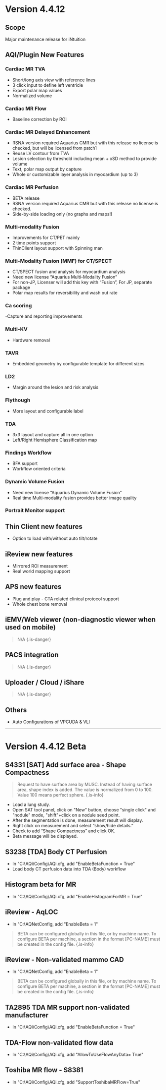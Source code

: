 <!-- TITLE: Version 4.4.12 -->
<!-- SUBTITLE: A quick summary of Version 4.4.12 -->

# Version 4.4.12
## Scope
Major maintenance release for iNtuition

## AQI/Plugin New Features
### Cardiac MR TVA
- Short/long axis view with reference lines
- 3 click input to define left ventricle
- Export polar map values
- Normalized volume

### Cardiac MR Flow
- Baseline correction by ROI

### Cardiac MR Delayed Enhancement
- RSNA version required Aquarius CMR but with this release no license is checked, but will be licensed from patch1 
- Reuse LV contour from TVA
- Lesion selection by threshold including mean + xSD method to provide volume
- Text, polar map output by capture
- Whole or customizable layer analysis in myocardium (up to 3)

### Cardiac MR Perfusion
- BETA release
- RSNA version required Aquarius CMR but with this release no license is checked.  
- Side-by-side loading only (no graphs and maps!)

### Multi-modality Fusion 
- Improvements for CT/PET mainly
- 2 time points support
- ThinClient layout support with Spinning man

### Multi-Modality Fusion (MMF) for CT/SPECT
- CT/SPECT fusion and analysis for myocardium analysis
- Need new license “Aquarius Multi-Modality Fusion”
- For non-JP, Licenser will add this key with “Fusion”, For JP, separate package
- Polar map results for reversibility and wash out rate

### Ca scoring
-Capture and reporting improvements

### Multi-KV
- Hardware removal

### TAVR
- Embedded geometry by configurable template for different sizes

### LD2
- Margin around the lesion and risk analysis 

### Flythough 
- More layout and configurable label

### TDA 
- 3x3 layout and capture all in one option
- Left/Right Hemisphere Classification map 

### Findings Workflow
- BFA support
- Workflow oriented criteria 

### Dynamic Volume Fusion
- Need new license “Aquarius Dynamic Volume Fusion”
- Real time Multi-modality fusion provides better image quality

### Portrait Monitor support

## Thin Client new features 
- Option to load with/without auto tilt/rotate

## iReview new features
- Mirrored ROI measurement
- Real world mapping support

## APS new features
- Plug and play - CTA related clinical protocol support
- Whole chest bone removal

## iEMV/Web viewer (non-diagnostic viewer when used on mobile)
> N/A
{.is-danger}

## PACS integration
> N/A
{.is-danger}

## Uploader / Cloud / iShare
> N/A
{.is-danger}

## Others
- Auto Configurations of VPCUDA & VLI

---

# Version 4.4.12 Beta

## S4331 [SAT] Add surface area - Shape Compactness 
> Request to have surface area by MUSC.  Instead of having surface area, shape index is added.  The value is normalized from 0 to 100.  Value 100 means perfect sphere. 
{.is-info}

- Load a lung study.
- Open SAT tool panel, click on "New" button, choose "single click" and "nodule" mode, "shift"+click on a nodule seed point.
- After the segmentation is done, measurement result will display.
- Right click on measurement and select “show/hide details.”
- Check to add “Shape Compactness” and click OK.
- Beta message will be displayed.

## S3238 [TDA] Body CT Perfusion
- In "C:\AQi\Config\AQi.cfg, add "EnableBetaFunction = True"
- Load body CT perfusion data into TDA (Body) workflow

## Histogram beta for MR
- In "C:\AQi\Config\AQi.cfg, add "EnableHistogramForMR = True"

## iReview - AqLOC
- In "C:\AQNetConfig, add "EnableBeta = 1" 
>BETA can be configured globally in this file, or by machine name. To configure BETA per machine, a section in the format [PC-NAME] must be created in the config file.
{.is-info}

## iReview - Non-validated mammo CAD
- In "C:\AQNetConfig, add "EnableBeta = 1" 
> BETA can be configured globally in this file, or by machine name. To configure BETA per machine, a section in the format [PC-NAME] must be created in the config file.
{.is-info}

## TA2895 TDA MR support non-validated manufacturer 
- In "C:\AQi\Config\AQi.cfg, add "EnableBetaFunction = True"

## TDA-Flow non-validated flow data
- In "C:\AQi\Config\AQi.cfg, add "AllowToUseFlowAnyData= True"

## Toshiba MR flow - S8381
- In "C:\AQi\Config\AQi.cfg, add "SupportToshibaMRFlow=True"

